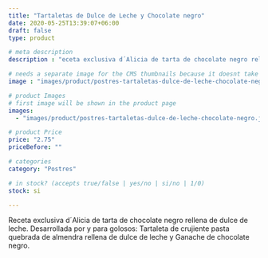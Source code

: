 ```yaml
---
title: "Tartaletas de Dulce de Leche y Chocolate negro"
date: 2020-05-25T13:39:07+06:00
draft: false
type: product

# meta description
description : "eceta exclusiva d´Alicia de tarta de chocolate negro rellena de dulce de leche."

# needs a separate image for the CMS thumbnails because it doesnt take arrays (slideshow images)
image : "images/product/postres-tartaletas-dulce-de-leche-chocolate-negro.jpg"

# product Images
# first image will be shown in the product page
images:
  - "images/product/postres-tartaletas-dulce-de-leche-chocolate-negro.jpg"

# product Price
price: "2.75"
priceBefore: ""

# categories
category: "Postres"

# in stock? (accepts true/false | yes/no | si/no | 1/0)
stock: si

---
```

Receta exclusiva d´Alicia de tarta de chocolate negro rellena de dulce de leche.
Desarrollada por y para golosos: Tartaleta de crujiente pasta quebrada de almendra rellena de dulce de leche y Ganache de chocolate negro.

